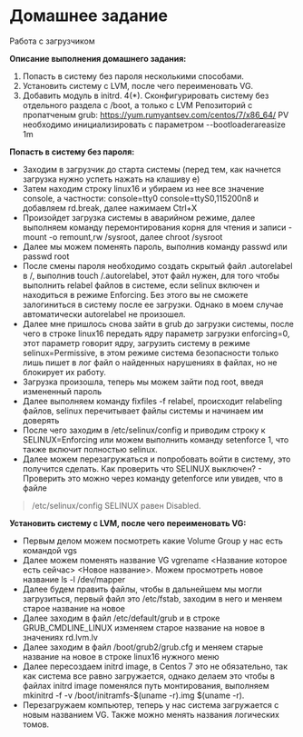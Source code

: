 # **Домашнее задание**
Работа с загрузчиком

**Описание выполнения домашнего задания:**
1. Попасть в систему без пароля несколькими способами.
2. Установить систему с LVM, после чего переименовать VG.
3. Добавить модуль в initrd. 4(*). Сконфигурировать систему без отдельного раздела с /boot, а только с LVM Репозиторий с пропатченым grub: https://yum.rumyantsev.com/centos/7/x86_64/ PV необходимо инициализировать с параметром --bootloaderareasize 1m

 **Попасть в систему без пароля:**
- Заходим в загрузчик до старта системы (перед тем, как начнется загрузка нужно успеть нажать на клашиву e)
- Затем находим строку linux16 и убираем из нее все значение console, а частности: console=tty0 console=ttyS0,115200n8 и добавляем rd.break, далее нажимаем Ctrl+X
- Произойдет загрузка системы в аварийном режиме, далее выполняем команду перемонтирования корня для чтения и записи - mount -o remount,rw /sysroot, далее chroot /sysroot
- Далее мы можем поменять пароль, выполнив команду passwd или passwd root
- После смены пароля необходимо создать скрытый файл .autorelabel в /, выполнив touch /.autorelabel, этот файл нужен, для того чтобы выполнить relabel файлов в системе, если selinux включен и находиться в режиме Enforcing. Без этого вы не сможете залогиниться в систему после ее загрузки. Однако в моем случае автоматически autorelabel не произошел.
- Далее мне пришлось снова зайти в grub до загрузки системы, после чего в строке linux16 передать ядру параметр загрузки enforcing=0, этот параметр говорит ядру, загрузить систему в режиме selinux=Permissive, в этом режиме система безопасности только лишь пишет в лог файл о найденных нарушениях в файлах, но не блокирует их работу.
- Загрузка произошла, теперь мы можем зайти под root, введя измененный пароль
- Далее выполняем команду fixfiles -f relabel, происходит relabeling файлов, selinux перечитывает файлы системы и начинаем им доверять
- После чего заходим в /etc/selinux/config и приводим строку к SELINUX=Enforcing или можем выполнить команду setenforce 1, что также включит полностью selinux.
- Далее можем перезагружаться и попробовать войти в систему, это получится сделать. Как проверить что SELINUX выключен? - Проверить это можно через команду getenforce или увидев, что в файле 
> /etc/selinux/config SELINUX равен Disabled.
 
 
**Установить систему с LVM, после чего переименовать VG:**
- Первым делом можем посмотреть какие Volume Group у нас есть командой vgs
- Далее можем поменять название VG vgrename <Название которое есть сейчас> <Новое название>. Можем просмотреть новое название ls -l /dev/mapper
- Далее будем править файлы, чтобы в дальнейшем мы могли загрузиться, первый файл это /etc/fstab, заходим в него и меняем старое название на новое
- Далее заходим в файл /etc/default/grub и в строке GRUB_CMDLINE_LINUX изменяем старое название на новое в значениях rd.lvm.lv
- Далее заходим в файл /boot/grub2/grub.cfg и меняем старые название на новое в строке linux16 нужного меню
- Далее пересоздаем initrd image, в Centos 7 это не обязательно, так как система все равно загружается, однако делаем это чтобы в файлах initrd image поменялся путь монтирования, выполняем mkinitrd -f -v /boot/initramfs-$(uname -r).img $(uname -r).
- Перезагружаем компьютер, теперь у нас система загружается с новым названием VG. Также можно менять названия логических томов.
